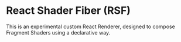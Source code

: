 # React Shader Fiber (RSF)
This is an experimental custom React Renderer, designed to compose Fragment Shaders using a declarative way.
